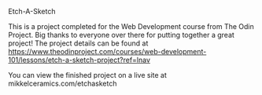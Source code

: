 Etch-A-Sketch


This is a project completed for the Web Development course from The Odin Project. Big thanks to everyone over there for putting together a great project!
The project details can be found at https://www.theodinproject.com/courses/web-development-101/lessons/etch-a-sketch-project?ref=lnav


You can view the finished project on a live site at mikkelceramics.com/etchasketch
